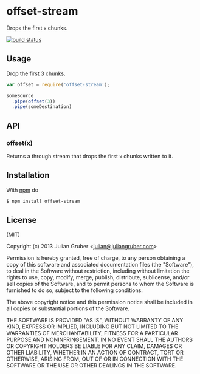 
# offset-stream

Drops the first `x` chunks.

[![build status](https://secure.travis-ci.org/juliangruber/offset-stream.svg)](http://travis-ci.org/juliangruber/offset-stream)

## Usage

Drop the first 3 chunks.

```js
var offset = require('offset-stream');

someSource
  .pipe(offset(3))
  .pipe(someDestination)
```

## API

### offset(x)

Returns a through stream that drops the first `x` chunks written to it.

## Installation

With [npm](http://npmjs.org) do

```bash
$ npm install offset-stream
```

## License

(MIT)

Copyright (c) 2013 Julian Gruber &lt;julian@juliangruber.com&gt;

Permission is hereby granted, free of charge, to any person obtaining a copy of
this software and associated documentation files (the "Software"), to deal in
the Software without restriction, including without limitation the rights to
use, copy, modify, merge, publish, distribute, sublicense, and/or sell copies
of the Software, and to permit persons to whom the Software is furnished to do
so, subject to the following conditions:

The above copyright notice and this permission notice shall be included in all
copies or substantial portions of the Software.

THE SOFTWARE IS PROVIDED "AS IS", WITHOUT WARRANTY OF ANY KIND, EXPRESS OR
IMPLIED, INCLUDING BUT NOT LIMITED TO THE WARRANTIES OF MERCHANTABILITY,
FITNESS FOR A PARTICULAR PURPOSE AND NONINFRINGEMENT. IN NO EVENT SHALL THE
AUTHORS OR COPYRIGHT HOLDERS BE LIABLE FOR ANY CLAIM, DAMAGES OR OTHER
LIABILITY, WHETHER IN AN ACTION OF CONTRACT, TORT OR OTHERWISE, ARISING FROM,
OUT OF OR IN CONNECTION WITH THE SOFTWARE OR THE USE OR OTHER DEALINGS IN THE
SOFTWARE.
